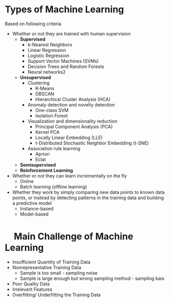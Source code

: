 # Types of Machine Learning

Based on following criteria
* Whether or not they are trained with human supervision
  * __Supervised__
    * k-Nearest Neighbors
    * Linear Regression
    * Logistic Regression
    * Support Vector Machines (SVMs)
    * Decision Trees and Random Forests
    * Neural networks2
  * __Unsupervised__
    * Clustering 
      * K-Means
      * DBSCAN
      * Hierarchical Cluster Analysis (HCA)
    * Anomaly detection and novelty detection
      * One-class SVM
      * Isolation Forest
    * Visualization and dimensionality reduction
      * Principal Component Analysis (PCA)
      * Kernel PCA
      * Locally Linear Embedding (LLE)
      * t-Distributed Stochastic Neighbor Embedding (t-SNE)
    * Association rule learning
      * Apriori
      * Eclat
  * __Semisupervised__
  * __Reinforcement Learning__
* Whether or not they can learn incrementally on the fly
  * Online 
  * Batch learning (offline learning)
* Whether they work by simply comparing new data points to known data points, or instead by detecting patterns in the training data and building a predictive model
  * Instance-based 
  * Model-based
  
  
# 　Main Challenge of Machine Learning
* Insufficient Quantity of Training Data
* Nonrepresentative Training Data
  * Sample is too small - sampling noise 
  * Sample is large enough but wrong sampling method - sampling bais 
* Poor Quality Data
* Irrelevant Features
* Overfitting/ Underfitting the Training Data


